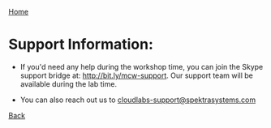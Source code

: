 [Home](./../README.md)

# Support Information:

* If you'd need any help during the workshop time, you can join the Skype support bridge at: http://bit.ly/mcw-support. Our support team will be available during the lab time.

* You can also reach out us to cloudlabs-support@spektrasystems.com

[Back](./Control_Panel_readme.md#control-panel)

